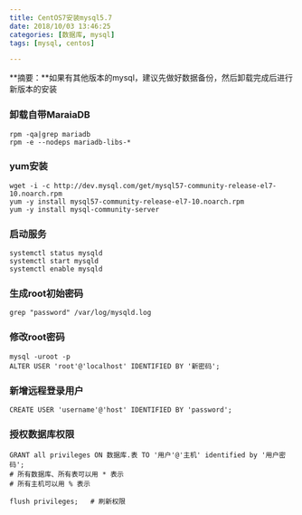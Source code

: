 ```yaml
---
title: CentOS7安装mysql5.7
date: 2018/10/03 13:46:25
categories: [数据库, mysql]
tags: [mysql, centos]

---
```

**摘要：**如果有其他版本的mysql，建议先做好数据备份，然后卸载完成后进行新版本的安装

<!-- more -->

### 卸载自带MaraiaDB

```shell
rpm -qa|grep mariadb
rpm -e --nodeps mariadb-libs-*
```

### yum安装

```shell
wget -i -c http://dev.mysql.com/get/mysql57-community-release-el7-10.noarch.rpm
yum -y install mysql57-community-release-el7-10.noarch.rpm
yum -y install mysql-community-server
```

### 启动服务

```shell
systemctl status mysqld
systemctl start mysqld
systemctl enable mysqld
```

### 生成root初始密码

`grep "password" /var/log/mysqld.log`

### 修改root密码

```mysql
mysql -uroot -p
ALTER USER 'root'@'localhost' IDENTIFIED BY '新密码';
```

### 新增远程登录用户

```mysql
CREATE USER 'username'@'host' IDENTIFIED BY 'password';
```

### 授权数据库权限

```mysql
GRANT all privileges ON 数据库.表 TO '用户'@'主机' identified by '用户密码';
# 所有数据库、所有表可以用 * 表示
# 所有主机可以用 % 表示

flush privileges;	# 刷新权限
```



